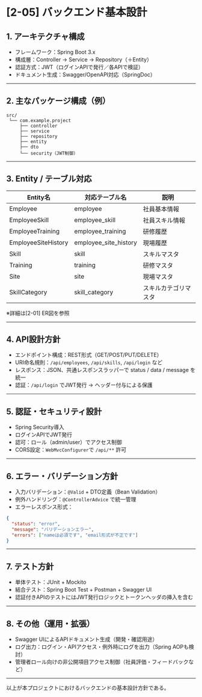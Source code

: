 # \[2-05] バックエンド基本設計

## 1. アーキテクチャ構成

* フレームワーク：Spring Boot 3.x
* 構成層：Controller → Service → Repository（＋Entity）
* 認証方式：JWT（ログインAPIで発行／各APIで検証）
* ドキュメント生成：Swagger/OpenAPI対応（SpringDoc）

---

## 2. 主なパッケージ構成（例）

```
src/
 └── com.example.project
     ├── controller
     ├── service
     ├── repository
     ├── entity
     ├── dto
     └── security（JWT制御）
```

---

## 3. Entity / テーブル対応

| Entity名             | 対応テーブル名                 | 説明         |
| ------------------- | ----------------------- | ---------- |
| Employee            | employee                | 社員基本情報     |
| EmployeeSkill       | employee\_skill         | 社員スキル情報    |
| EmployeeTraining    | employee\_training      | 研修履歴       |
| EmployeeSiteHistory | employee\_site\_history | 現場履歴       |
| Skill               | skill                   | スキルマスタ     |
| Training            | training                | 研修マスタ      |
| Site                | site                    | 現場マスタ      |
| SkillCategory       | skill\_category         | スキルカテゴリマスタ |

※詳細は\[2-01] ER図を参照

---

## 4. API設計方針

* エンドポイント構成：REST形式（GET/POST/PUT/DELETE）
* URI命名規則：`/api/employees`, `/api/skills`, `/api/login` など
* レスポンス：JSON、共通レスポンスラッパーで status / data / message を統一
* 認証：`/api/login` でJWT発行 → ヘッダー付与による保護

---

## 5. 認証・セキュリティ設計

* Spring Security導入
* ログインAPIでJWT発行
* 認可：ロール（admin/user）でアクセス制御
* CORS設定：`WebMvcConfigurer`で `/api/**` 許可

---

## 6. エラー・バリデーション方針

* 入力バリデーション：`@Valid` + DTO定義（Bean Validation）
* 例外ハンドリング：`@ControllerAdvice` で統一管理
* エラーレスポンス形式：

```json
{
  "status": "error",
  "message": "バリデーションエラー",
  "errors": ["nameは必須です", "email形式が不正です"]
}
```

---

## 7. テスト方針

* 単体テスト：JUnit + Mockito
* 結合テスト：Spring Boot Test + Postman + Swagger UI
* 認証付きAPIのテストにはJWT発行ロジックとトークンヘッダの挿入を含む

---

## 8. その他（運用・拡張）

* Swagger UIによるAPIドキュメント生成（開発・確認用途）
* ログ出力：ログイン・APIアクセス・例外時にログを出力（Spring AOPも検討）
* 管理者ロール向けの非公開項目アクセス制御（社員評価・フィードバックなど）

---

以上が本プロジェクトにおけるバックエンドの基本設計方針である。
